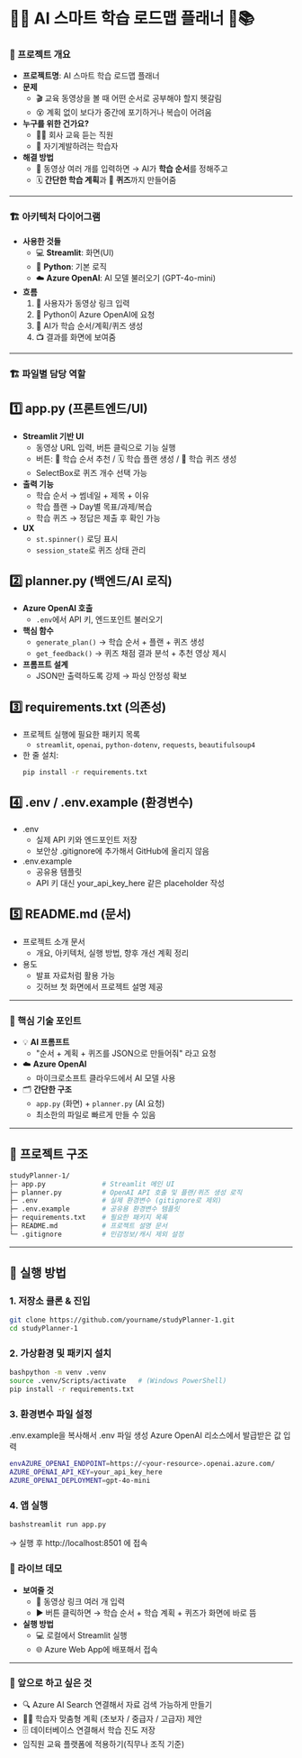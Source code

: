 # 🤖✨ AI 스마트 학습 로드맵 플래너 🎯📚

### 🌟 프로젝트 개요
- **프로젝트명**: AI 스마트 학습 로드맵 플래너  
- **문제**  
  - 🎬 교육 동영상을 볼 때 어떤 순서로 공부해야 할지 헷갈림  
  - 😵 계획 없이 보다가 중간에 포기하거나 복습이 어려움  
- **누구를 위한 건가요?**  
  - 👩‍💼 회사 교육 듣는 직원  
  - 📖 자기계발하려는 학습자  
- **해결 방법**  
  - 🔗 동영상 여러 개를 입력하면 → AI가 **학습 순서**를 정해주고  
  - 🗓️ **간단한 학습 계획**과 📝 **퀴즈**까지 만들어줌  

---

### 🏗️ 아키텍처 다이어그램
- **사용한 것들**  
  - 💻 **Streamlit**: 화면(UI)  
  - 🐍 **Python**: 기본 로직  
  - ☁️ **Azure OpenAI**: AI 모델 불러오기 (GPT-4o-mini)  
- **흐름**  
  1. 👤 사용자가 동영상 링크 입력  
  2. 🔄 Python이 Azure OpenAI에 요청  
  3. 🤖 AI가 학습 순서/계획/퀴즈 생성  
  4. 📺 결과를 화면에 보여줌  

---


### 🏗️ 파일별 담당 역할

## 1️⃣ app.py (프론트엔드/UI)
- **Streamlit 기반 UI**  
  - 동영상 URL 입력, 버튼 클릭으로 기능 실행  
  - 버튼: 📜 학습 순서 추천 / 🗓️ 학습 플랜 생성 / 🧩 학습 퀴즈 생성  
  - SelectBox로 퀴즈 개수 선택 가능  
- **출력 기능**  
  - 학습 순서 → 썸네일 + 제목 + 이유  
  - 학습 플랜 → Day별 목표/과제/복습  
  - 학습 퀴즈 → 정답은 제출 후 확인 가능  
- **UX**  
  - `st.spinner()` 로딩 표시  
  - `session_state`로 퀴즈 상태 관리  

## 2️⃣ planner.py (백엔드/AI 로직)
- **Azure OpenAI 호출**  
  - `.env`에서 API 키, 엔드포인트 불러오기  
- **핵심 함수**
  - `generate_plan()` → 학습 순서 + 플랜 + 퀴즈 생성  
  - `get_feedback()` → 퀴즈 채점 결과 분석 + 추천 영상 제시  
- **프롬프트 설계**  
  - JSON만 출력하도록 강제 → 파싱 안정성 확보  

## 3️⃣ requirements.txt (의존성)
- 프로젝트 실행에 필요한 패키지 목록  
  - `streamlit`, `openai`, `python-dotenv`, `requests`, `beautifulsoup4`  
- 한 줄 설치:  
  ```bash
  pip install -r requirements.txt

## 4️⃣ .env / .env.example (환경변수)
- .env
  - 실제 API 키와 엔드포인트 저장
  - 보안상 .gitignore에 추가해서 GitHub에 올리지 않음
- .env.example
  - 공유용 템플릿
  - API 키 대신 your_api_key_here 같은 placeholder 작성

## 5️⃣ README.md (문서)
- 프로젝트 소개 문서
  - 개요, 아키텍처, 실행 방법, 향후 개선 계획 정리
- 용도
  - 발표 자료처럼 활용 가능
  - 깃허브 첫 화면에서 프로젝트 설명 제공

---

### 🔑 핵심 기술 포인트
- 💡 **AI 프롬프트**  
  - "순서 + 계획 + 퀴즈를 JSON으로 만들어줘" 라고 요청  
- ☁️ **Azure OpenAI**  
  - 마이크로소프트 클라우드에서 AI 모델 사용  
- 🗂️ **간단한 구조**  
  - `app.py` (화면) + `planner.py` (AI 요청)  
  - 최소한의 파일로 빠르게 만들 수 있음  

---

## 📂 프로젝트 구조
```bash
studyPlanner-1/
├─ app.py              # Streamlit 메인 UI
├─ planner.py          # OpenAI API 호출 및 플랜/퀴즈 생성 로직
├─ .env                # 실제 환경변수 (gitignore로 제외)
├─ .env.example        # 공유용 환경변수 템플릿
├─ requirements.txt    # 필요한 패키지 목록
├─ README.md           # 프로젝트 설명 문서 
└─ .gitignore          # 민감정보/캐시 제외 설정
```
---

## 🚀 실행 방법
### 1. 저장소 클론 & 진입
```bash
git clone https://github.com/yourname/studyPlanner-1.git
cd studyPlanner-1
```

### 2. 가상환경 및 패키지 설치
```bash
bashpython -m venv .venv
source .venv/Scripts/activate   # (Windows PowerShell)
pip install -r requirements.txt
```

### 3. 환경변수 파일 설정
.env.example을 복사해서 .env 파일 생성
Azure OpenAI 리소스에서 발급받은 값 입력
```bash
envAZURE_OPENAI_ENDPOINT=https://<your-resource>.openai.azure.com/
AZURE_OPENAI_API_KEY=your_api_key_here
AZURE_OPENAI_DEPLOYMENT=gpt-4o-mini
```
### 4. 앱 실행
```bash
bashstreamlit run app.py
```
→ 실행 후 http://localhost:8501 에 접속

### 🎥 라이브 데모 
- **보여줄 것**  
  - 🔗 동영상 링크 여러 개 입력  
  - ▶️ 버튼 클릭하면 → 학습 순서 + 학습 계획 + 퀴즈가 화면에 바로 뜸  
- **실행 방법**  
  - 💻 로컬에서 Streamlit 실행  
  - 🌐 Azure Web App에 배포해서 접속  
---

### 🚀 앞으로 하고 싶은 것  
- 🔍 Azure AI Search 연결해서 자료 검색 가능하게 만들기  
- 👩‍🎓 학습자 맞춤형 계획 (초보자 / 중급자 / 고급자) 제안  
- 🗄️ 데이터베이스 연결해서 학습 진도 저장  
- 임직원 교육 플랫폼에 적용하기(직무나 조직 기준)
